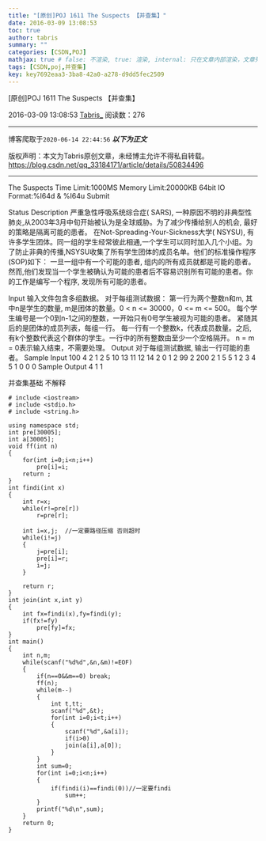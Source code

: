 ```yaml
---
title: "[原创]POJ 1611 The Suspects 【并查集】"
date: 2016-03-09 13:08:53
toc: true
author: tabris
summary: ""
categories: [CSDN,POJ]
mathjax: true # false: 不渲染, true: 渲染, internal: 只在文章内部渲染，文章列表中不渲染
tags: [CSDN,poj,并查集]
key: key7692eaa3-3ba8-42a0-a278-d9dd5fec2509
---
```


[原创]POJ 1611 The Suspects 【并查集】

2016-03-09 13:08:53  [Tabris_](https://me.csdn.net/qq_33184171) 阅读数：276

---

博客爬取于`2020-06-14 22:44:56`
***以下为正文***

版权声明：本文为Tabris原创文章，未经博主允许不得私自转载。
https://blog.csdn.net/qq_33184171/article/details/50834496

<!-- more -->

---


The Suspects
Time Limit:1000MS     Memory Limit:20000KB     64bit IO Format:%I64d & %I64u
Submit
 
Status
Description
严重急性呼吸系统综合症( SARS), 一种原因不明的非典型性肺炎,从2003年3月中旬开始被认为是全球威胁。为了减少传播给别人的机会, 最好的策略是隔离可能的患者。
在Not-Spreading-Your-Sickness大学( NSYSU), 有许多学生团体。同一组的学生经常彼此相通,一个学生可以同时加入几个小组。为了防止非典的传播,NSYSU收集了所有学生团体的成员名单。他们的标准操作程序(SOP)如下：
一旦一组中有一个可能的患者, 组内的所有成员就都是可能的患者。
然而,他们发现当一个学生被确认为可能的患者后不容易识别所有可能的患者。你的工作是编写一个程序, 发现所有可能的患者。
 
Input
输入文件包含多组数据。
对于每组测试数据：
第一行为两个整数n和m, 其中n是学生的数量, m是团体的数量。0 < n <= 30000，0 <= m <= 500。
每个学生编号是一个0到n-1之间的整数，一开始只有0号学生被视为可能的患者。
紧随其后的是团体的成员列表，每组一行。
每一行有一个整数k，代表成员数量。之后,有k个整数代表这个群体的学生。一行中的所有整数由至少一个空格隔开。
n = m = 0表示输入结束，不需要处理。
Output
对于每组测试数据, 输出一行可能的患者。
Sample Input
100 4
2 1 2
5 10 13 11 12 14
2 0 1
2 99 2
200 2
1 5
5 1 2 3 4 5
1 0
0 0
Sample Output
4
1
1

并查集基础
不解释

```
# include <iostream>
# include <stdio.h>
# include <string.h>

using namespace std;
int pre[30005];
int a[30005];
void ff(int n)
{
    for(int i=0;i<n;i++)
        pre[i]=i;
    return ;
}
int findi(int x)
{
    int r=x;
    while(r!=pre[r])
        r=pre[r];

    int i=x,j;  //一定要路径压缩 否则超时
    while(i!=j)
    {
        j=pre[i];
        pre[i]=r;
        i=j;
    }

    return r;
}
int join(int x,int y)
{
    int fx=findi(x),fy=findi(y);
    if(fx!=fy)
        pre[fy]=fx;
}
int main()
{
    int n,m;
    while(scanf("%d%d",&n,&m)!=EOF)
    {
        if(n==0&&m==0) break;
        ff(n);
        while(m--)
        {
            int t,tt;
            scanf("%d",&t);
            for(int i=0;i<t;i++)
            {
                scanf("%d",&a[i]);
                if(i>0)
                join(a[i],a[0]);
            }
        }
        int sum=0;
        for(int i=0;i<n;i++)
        {
            if(findi(i)==findi(0))//一定要findi 
                sum++;
        }
        printf("%d\n",sum);
    }
    return 0;
}
```

